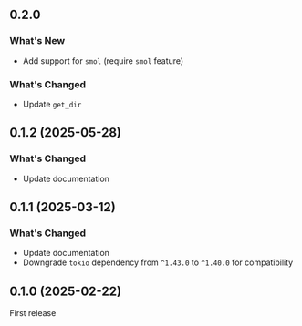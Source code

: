 ## 0.2.0

### What's New

- Add support for `smol` (require `smol` feature)

### What's Changed

- Update `get_dir`

## 0.1.2 (2025-05-28)

### What's Changed

- Update documentation

## 0.1.1 (2025-03-12)

### What's Changed

- Update documentation
- Downgrade `tokio` dependency from `^1.43.0` to `^1.40.0` for compatibility

## 0.1.0 (2025-02-22)

First release
